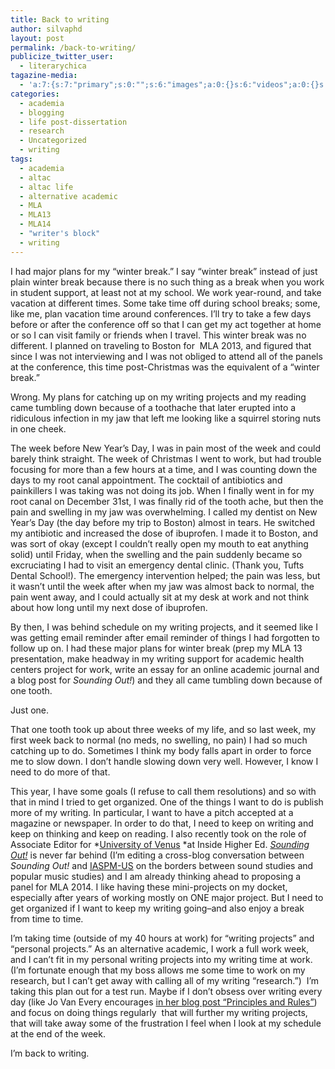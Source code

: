 ```yaml
---
title: Back to writing
author: silvaphd
layout: post
permalink: /back-to-writing/
publicize_twitter_user:
  - literarychica
tagazine-media:
  - 'a:7:{s:7:"primary";s:0:"";s:6:"images";a:0:{}s:6:"videos";a:0:{}s:11:"image_count";i:0;s:6:"author";s:7:"6554901";s:7:"blog_id";s:8:"21879715";s:9:"mod_stamp";s:19:"2013-01-27 20:25:34";}'
categories:
  - academia
  - blogging
  - life post-dissertation
  - research
  - Uncategorized
  - writing
tags:
  - academia
  - altac
  - altac life
  - alternative academic
  - MLA
  - MLA13
  - MLA14
  - "writer's block"
  - writing
---
```

I had major plans for my &#8220;winter break.&#8221; I say &#8220;winter break&#8221; instead of just plain winter break because there is no such thing as a break when you work in student support, at least not at my school. We work year-round, and take vacation at different times. Some take time off during school breaks; some, like me, plan vacation time around conferences. I&#8217;ll try to take a few days before or after the conference off so that I can get my act together at home or so I can visit family or friends when I travel. This winter break was no different. I planned on traveling to Boston for  MLA 2013, and figured that since I was not interviewing and I was not obliged to attend all of the panels at the conference, this time post-Christmas was the equivalent of a &#8220;winter break.&#8221;

Wrong. My plans for catching up on my writing projects and my reading came tumbling down because of a toothache that later erupted into a ridiculous infection in my jaw that left me looking like a squirrel storing nuts in one cheek.

The week before New Year&#8217;s Day, I was in pain most of the week and could barely think straight. The week of Christmas I went to work, but had trouble focusing for more than a few hours at a time, and I was counting down the days to my root canal appointment. The cocktail of antibiotics and painkillers I was taking was not doing its job. When I finally went in for my root canal on December 31st, I was finally rid of the tooth ache, but then the pain and swelling in my jaw was overwhelming. I called my dentist on New Year&#8217;s Day (the day before my trip to Boston) almost in tears. He switched my antibiotic and increased the dose of ibuprofen. I made it to Boston, and was sort of okay (except I couldn&#8217;t really open my mouth to eat anything solid) until Friday, when the swelling and the pain suddenly became so excruciating I had to visit an emergency dental clinic. (Thank you, Tufts Dental School!). The emergency intervention helped; the pain was less, but it wasn&#8217;t until the week after when my jaw was almost back to normal, the pain went away, and I could actually sit at my desk at work and not think about how long until my next dose of ibuprofen.

By then, I was behind schedule on my writing projects, and it seemed like I was getting email reminder after email reminder of things I had forgotten to follow up on. I had these major plans for winter break (prep my MLA 13 presentation, make headway in my writing support for academic health centers project for work, write an essay for an online academic journal and a blog post for *Sounding Out!*) and they all came tumbling down because of one tooth.

Just one.

That one tooth took up about three weeks of my life, and so last week, my first week back to normal (no meds, no swelling, no pain) I had so much catching up to do. Sometimes I think my body falls apart in order to force me to slow down. I don&#8217;t handle slowing down very well. However, I know I need to do more of that.

This year, I have some goals (I refuse to call them resolutions) and so with that in mind I tried to get organized. One of the things I want to do is publish more of my writing. In particular, I want to have a pitch accepted at a magazine or newspaper. In order to do that, I need to keep on writing and keep on thinking and keep on reading. I also recently took on the role of Associate Editor for *[University of Venus][1] *at Inside Higher Ed. [*Sounding Out!*][2] is never far behind (I&#8217;m editing a cross-blog conversation between *Sounding Out!* and [IASPM-US][3] on the borders between sound studies and popular music studies) and I am already thinking ahead to proposing a panel for MLA 2014. I like having these mini-projects on my docket, especially after years of working mostly on ONE major project. But I need to get organized if I want to keep my writing going&#8211;and also enjoy a break from time to time.

I&#8217;m taking time (outside of my 40 hours at work) for &#8220;writing projects&#8221; and &#8220;personal projects.&#8221; As an alternative academic, I work a full work week, and I can&#8217;t fit in my personal writing projects into my writing time at work. (I&#8217;m fortunate enough that my boss allows me some time to work on my research, but I can&#8217;t get away with calling all of my writing &#8220;research.&#8221;)  I&#8217;m taking this plan out for a test run. Maybe if I don&#8217;t obsess over writing every day (like Jo Van Every encourages [in her blog post &#8220;Principles and Rules&#8221;][4]) and focus on doing things regularly  that will further my writing projects, that will take away some of the frustration I feel when I look at my schedule at the end of the week.

I&#8217;m back to writing.

 [1]: http://www.insidehighered.com/blogs/university-venus
 [2]: http://soundstudiesblog.com/
 [3]: http://iaspm-us.net/
 [4]: http://jovanevery.ca/principles-and-rules/